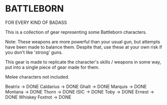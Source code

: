 # BATTLEBORN

FOR EVERY KIND OF BADASS

This is a collection of gear representing some Battleborn characters.

Note: These weapons are more powerful than your usual gun, but attempts have been made to balance them.
Despite that, use these at your own risk if you don't like 'strong' guns.

This gear is made to replicate the character's skills / weapons in some way, put into a single piece of gear made for them.

Melee characters not included.

Beatrix -> DONE
Caldarius -> DONE
Ghalt -> DONE
Marquis -> DONE
Montana -> DONE
Thorn -> DONE
ISIC -> DONE
Toby -> DONE
Ernest -> DONE
Whiskey Foxtrot -> DONE
